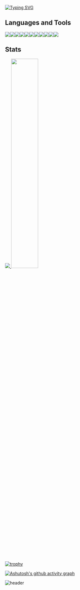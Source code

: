 

[![Typing SVG](https://readme-typing-svg.herokuapp.com/?color=50565c&lines=🐯Minsu+Github🤖&font=Redressed&size=30)](https://git.io/typing-svg)

## Languages and Tools
<img src="https://img.shields.io/badge/JAVA-007396?style=for-the-badge&logo=java&logoColor=white"><img src="https://img.shields.io/badge/Spring-6DB33F?style=for-the-badge&logo=Spring&logoColor=white"><img src="https://img.shields.io/badge/oracle-F80000?style=for-the-badge&logo=oracle&logoColor=white"><img src="https://img.shields.io/badge/mysql-4479A1?style=for-the-badge&logo=mysql&logoColor=white"><img src="https://img.shields.io/badge/javascript-F7DF1E?style=for-the-badge&logo=javascript&logoColor=black"><img src="https://img.shields.io/badge/jquery-0769AD?style=for-the-badge&logo=jquery&logoColor=white"><img src="https://img.shields.io/badge/vue.js-4FC08D?style=for-the-badge&logo=vue.js&logoColor=white"><img src="https://img.shields.io/badge/html-E34F26?style=for-the-badge&logo=html5&logoColor=white"><img src="https://img.shields.io/badge/css-1572B6?style=for-the-badge&logo=css3&logoColor=white"><img src="https://img.shields.io/badge/bootstrap-7952B3?style=for-the-badge&logo=bootstrap&logoColor=white"><img src="https://img.shields.io/badge/github-181717?style=for-the-badge&logo=github&logoColor=white">

## Stats
<a href="s">
  <img src="https://github-readme-stats.vercel.app/api/top-langs/?username=alstntjddms&exclude_repo=alstntjddms.github.io&layout=compact&theme=tokyonight" />
</a>
<a href="s">
  <img src="https://github-readme-stats.vercel.app/api?username=alstntjddms&theme=tokyonight&show_icons=true" width="42%" />
</a>

[![trophy](https://github-profile-trophy.vercel.app/?username=alstntjddms&theme=flat&column=7)](https://github.com/dkssud8150/)


[![Ashutosh's github activity graph](https://github-readme-activity-graph.cyclic.app/graph?username=alstntjddms&theme=vue)](https://github.com/alstntjddms/github-readme-activity-graph)

![header](https://capsule-render.vercel.app/api?type=waving&color=gradient&height=120&animation=fadeIn&section=footer&text=Minsu's+Github🚗🚘🚛&fontAlign=70)
